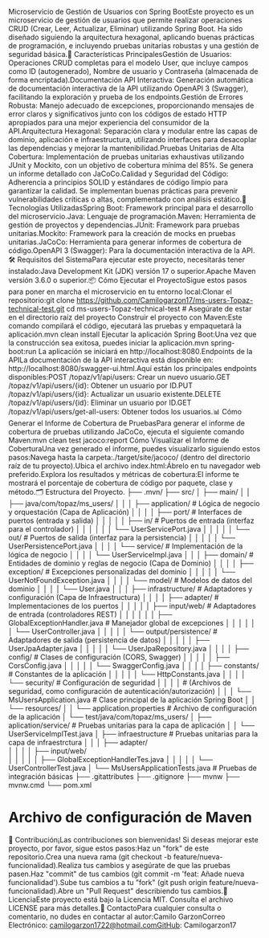Microservicio de Gestión de Usuarios con Spring BootEste proyecto es un microservicio de gestión de usuarios que permite realizar operaciones CRUD (Crear, Leer, Actualizar, Eliminar) utilizando Spring Boot. Ha sido diseñado siguiendo la arquitectura hexagonal, aplicando buenas prácticas de programación, e incluyendo pruebas unitarias robustas y una gestión de seguridad básica.🌟 Características PrincipalesGestión de Usuarios: Operaciones CRUD completas para el modelo User, que incluye campos como ID (autogenerado), Nombre de usuario y Contraseña (almacenada de forma encriptada).Documentación API Interactiva: Generación automática de documentación interactiva de la API utilizando OpenAPI 3 (Swagger), facilitando la exploración y prueba de los endpoints.Gestión de Errores Robusta: Manejo adecuado de excepciones, proporcionando mensajes de error claros y significativos junto con los códigos de estado HTTP apropiados para una mejor experiencia del consumidor de la API.Arquitectura Hexagonal: Separación clara y modular entre las capas de dominio, aplicación e infraestructura, utilizando interfaces para desacoplar las dependencias y mejorar la mantenibilidad.Pruebas Unitarias de Alta Cobertura: Implementación de pruebas unitarias exhaustivas utilizando JUnit y Mockito, con un objetivo de cobertura mínima del 85%. Se genera un informe detallado con JaCoCo.Calidad y Seguridad del Código: Adherencia a principios SOLID y estándares de código limpio para garantizar la calidad. Se implementan buenas prácticas para prevenir vulnerabilidades críticas o altas, complementado con análisis estático.🚀 Tecnologías UtilizadasSpring Boot: Framework principal para el desarrollo del microservicio.Java: Lenguaje de programación.Maven: Herramienta de gestión de proyectos y dependencias.JUnit: Framework para pruebas unitarias.Mockito: Framework para la creación de mocks en pruebas unitarias.JaCoCo: Herramienta para generar informes de cobertura de código.OpenAPI 3 (Swagger): Para la documentación interactiva de la API.🛠️ Requisitos del SistemaPara ejecutar este proyecto, necesitarás tener instalado:Java Development Kit (JDK) versión 17 o superior.Apache Maven versión 3.6.0 o superior.📦 Cómo Ejecutar el ProyectoSigue estos pasos para poner en marcha el microservicio en tu entorno local:Clonar el repositorio:git clone https://github.com/Camilogarzon17/ms-users-Topaz-technical-test.git
cd ms-users-Topaz-technical-test # Asegúrate de estar en el directorio raíz del proyecto
Construir el proyecto con Maven:Este comando compilará el código, ejecutará las pruebas y empaquetará la aplicación.mvn clean install
Ejecutar la aplicación Spring Boot:Una vez que la construcción sea exitosa, puedes iniciar la aplicación.mvn spring-boot:run
La aplicación se iniciará en http://localhost:8080.Endpoints de la APILa documentación de la API interactiva está disponible en: http://localhost:8080/swagger-ui.html.Aquí están los principales endpoints disponibles:POST /topaz/v1/api/users: Crear un nuevo usuario.GET /topaz/v1/api/users/{id}: Obtener un usuario por ID.PUT /topaz/v1/api/users/{id}: Actualizar un usuario existente.DELETE /topaz/v1/api/users/{id}: Eliminar un usuario por ID.GET /topaz/v1/api/users/get-all-users: Obtener todos los usuarios.📊 Cómo Generar el Informe de Cobertura de PruebasPara generar el informe de cobertura de pruebas utilizando JaCoCo, ejecuta el siguiente comando Maven:mvn clean test jacoco:report
Cómo Visualizar el Informe de CoberturaUna vez generado el informe, puedes visualizarlo siguiendo estos pasos:Navega hasta la carpeta:./target/site/jacoco/ (dentro del directorio raíz de tu proyecto).Ubica el archivo index.html:Ábrelo en tu navegador web preferido.Explora los resultados y métricas de cobertura:El informe te mostrará el porcentaje de cobertura de código por paquete, clase y método.🗂️ Estructura del Proyecto.
├── .mvn/
├── src/
│   ├── main/
│   │   ├── java/com/topaz/ms_users/
│   │   │   ├── application/             # Lógica de negocio y orquestación (Capa de Aplicación)
│   │   │   │   ├── port/                # Interfaces de puertos (entrada y salida)
│   │   │   │   │   ├── in/              # Puertos de entrada (interfaz para el controlador)
│   │   │   │   │   │   └── UserServicePort.java
│   │   │   │   │   └── out/             # Puertos de salida (interfaz para la persistencia)
│   │   │   │   │       └── UserPersistencePort.java
│   │   │   │   └── service/             # Implementación de la lógica de negocio
│   │   │   │       └── UserServiceImpl.java
│   │   │   ├── domain/                  # Entidades de dominio y reglas de negocio (Capa de Dominio)
│   │   │   │   ├── exception/           # Excepciones personalizadas del dominio
│   │   │   │   │   └── UserNotFoundException.java
│   │   │   │   └── model/               # Modelos de datos del dominio
│   │   │   │       └── User.java
│   │   │   ├── infrastructure/          # Adaptadores y configuración (Capa de Infraestructura)
│   │   │   │   ├── adapter/             # Implementaciones de los puertos
│   │   │   │   │   ├── input/web/       # Adaptadores de entrada (controladores REST)
│   │   │   │   │   │   ├── GlobalExceptionHandler.java # Manejador global de excepciones
│   │   │   │   │   │   └── UserController.java
│   │   │   │   │   └── output/persistence/ # Adaptadores de salida (persistencia de datos)
│   │   │   │   │       ├── UserJpaAdapter.java
│   │   │   │   │       └── UserJpaRepository.java
│   │   │   │   ├── config/              # Clases de configuración (CORS, Swagger)
│   │   │   │   │   ├── CorsConfig.java
│   │   │   │   │   └── SwaggerConfig.java
│   │   │   │   ├── constants/           # Constantes de la aplicación
│   │   │   │   │   └── HttpConstants.java
│   │   │   │   └── security/            # Configuración de seguridad
│   │   │   │       # (Archivos de seguridad, como configuración de autenticación/autorización)
│   │   │   └── MsUsersApplication.java  # Clase principal de la aplicación Spring Boot
│   │   └── resources/
│   │       └── application.properties   # Archivo de configuración de la aplicación
│   └── test/java/com/topaz/ms_users/
│       ├── aplication/service/          # Pruebas unitarias para la capa de aplicación
│       │   └── UserServiceImplTest.java
│       ├── infraestructure              # Pruebas unitarias para la capa de infraestrctura 
│       │   │   ├── adapter/           
│       │   │   │   ├── input/web/       
│       │   │   │   │   ├── GlobalExceptionHandlerTes.java
│       │   │   │   │   └── UserControllerTest.java
│       └── MsUsersApplicationTests.java # Pruebas de integración básicas
├── .gitattributes
├── .gitignore
├── mvnw
├── mvnw.cmd
└── pom.xml                              

# Archivo de configuración de Maven
🤝 Contribución¡Las contribuciones son bienvenidas! Si deseas mejorar este proyecto, por favor, sigue estos pasos:Haz un "fork" de este repositorio.Crea una nueva rama (git checkout -b feature/nueva-funcionalidad).Realiza tus cambios y asegúrate de que las pruebas pasen.Haz "commit" de tus cambios (git commit -m 'feat: Añade nueva funcionalidad').Sube tus cambios a tu "fork" (git push origin feature/nueva-funcionalidad).Abre un "Pull Request" describiendo tus cambios.📄 LicenciaEste proyecto está bajo la Licencia MIT. Consulta el archivo LICENSE para más detalles.📧 ContactoPara cualquier consulta o comentario, no dudes en contactar al autor:Camilo GarzonCorreo Electrónico: camilogarzon1722@hotmail.comGitHub: Camilogarzon17